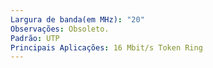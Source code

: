 ```yaml
---
Largura de banda(em MHz): "20"
Observações: Obsoleto.
Padrão: UTP
Principais Aplicações: 16 Mbit/s Token Ring
---
```

